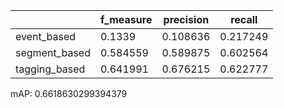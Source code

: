 |               |   f_measure |   precision |   recall |
|---------------|-------------|-------------|----------|
| event_based   |    0.1339   |    0.108636 | 0.217249 |
| segment_based |    0.584559 |    0.589875 | 0.602564 |
| tagging_based |    0.641991 |    0.676215 | 0.622777 |
mAP: 0.6618630299394379
